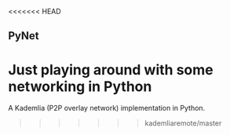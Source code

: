 <<<<<<< HEAD
## PyNet 

Just playing around with some networking in Python
=======
A Kademlia (P2P overlay network) implementation in Python.
>>>>>>> kademliaremote/master
